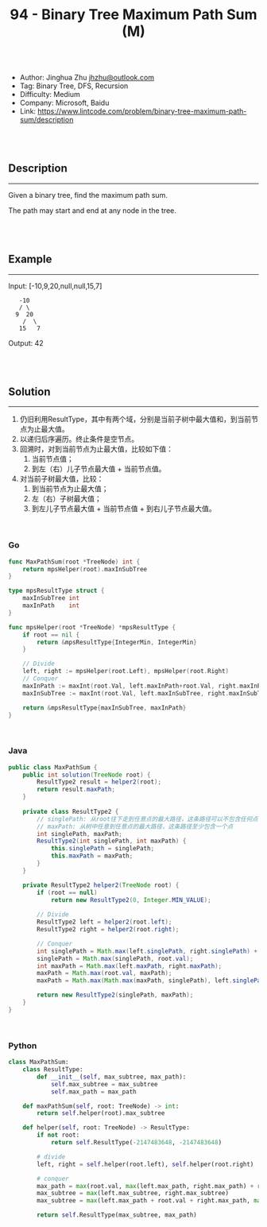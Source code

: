 # <center>94 - Binary Tree Maximum Path Sum (M)</center> 



<br></br>

* Author: Jinghua Zhu <jhzhu@outlook.com>
* Tag: Binary Tree, DFS, Recursion
* Difficulty: Medium
* Company: Microsoft, Baidu
* Link: https://www.lintcode.com/problem/binary-tree-maximum-path-sum/description

<br></br>



## Description
----
Given a binary tree, find the maximum path sum.

The path may start and end at any node in the tree.

<br></br>



## Example
----
Input: [-10,9,20,null,null,15,7]
```
   -10
   / \
  9  20
    /  \
   15   7
```

Output: 42

<br></br>



## Solution
----
1. 仍旧利用ResultType，其中有两个域，分别是当前子树中最大值和，到当前节点为止最大值。
2. 以递归后序遍历。终止条件是空节点。
3. 回溯时，对到当前节点为止最大值，比较如下值：
    1. 当前节点值；
    2. 到左（右）儿子节点最大值 + 当前节点值。
4. 对当前子树最大值，比较：
    1. 到当前节点为止最大值；
    2. 左（右）子树最大值；
    3. 到左儿子节点最大值 + 当前节点值 + 到右儿子节点最大值。

<br>


### Go
```go
func MaxPathSum(root *TreeNode) int {
	return mpsHelper(root).maxInSubTree
}

type mpsResultType struct {
	maxInSubTree int
	maxInPath    int
}

func mpsHelper(root *TreeNode) *mpsResultType {
	if root == nil {
		return &mpsResultType{IntegerMin, IntegerMin}
	}

	// Divide
	left, right := mpsHelper(root.Left), mpsHelper(root.Right)
	// Conquer
	maxInPath := maxInt(root.Val, left.maxInPath+root.Val, right.maxInPath+root.Val)
	maxInSubTree := maxInt(root.Val, left.maxInSubTree, right.maxInSubTree, maxInPath, left.maxInPath+root.Val+right.maxInPath)

	return &mpsResultType{maxInSubTree, maxInPath}
}
```

<br>


### Java
```java
public class MaxPathSum {
	public int solution(TreeNode root) {
        ResultType2 result = helper2(root);
        return result.maxPath;
    }
	
	private class ResultType2 {
        // singlePath: 从root往下走到任意点的最大路径，这条路径可以不包含任何点
        // maxPath: 从树中任意到任意点的最大路径，这条路径至少包含一个点
        int singlePath, maxPath; 
        ResultType2(int singlePath, int maxPath) {
            this.singlePath = singlePath;
            this.maxPath = maxPath;
        }
    }

    private ResultType2 helper2(TreeNode root) {
        if (root == null) 
            return new ResultType2(0, Integer.MIN_VALUE);
        
        // Divide
        ResultType2 left = helper2(root.left);
        ResultType2 right = helper2(root.right);

        // Conquer
        int singlePath = Math.max(left.singlePath, right.singlePath) + root.val;
        singlePath = Math.max(singlePath, root.val);
        int maxPath = Math.max(left.maxPath, right.maxPath);
        maxPath = Math.max(root.val, maxPath);
        maxPath = Math.max(Math.max(maxPath, singlePath), left.singlePath + right.singlePath + root.val);

        return new ResultType2(singlePath, maxPath);
    }
}
```

<br>


### Python
```python
class MaxPathSum:
    class ResultType:
        def __init__(self, max_subtree, max_path):
            self.max_subtree = max_subtree
            self.max_path = max_path

    def maxPathSum(self, root: TreeNode) -> int:
        return self.helper(root).max_subtree

    def helper(self, root: TreeNode) -> ResultType:
        if not root:
            return self.ResultType(-2147483648, -2147483648)

        # divide
        left, right = self.helper(root.left), self.helper(root.right)

        # conquer
        max_path = max(root.val, max(left.max_path, right.max_path) + root.val)
        max_subtree = max(left.max_subtree, right.max_subtree)
        max_subtree = max(left.max_path + root.val + right.max_path, max(max_path, max_subtree))

        return self.ResultType(max_subtree, max_path)
```